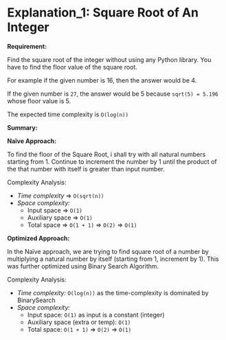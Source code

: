 # Explanation_1: Square Root of An Integer

**Requirement:**

Find the square root of the integer without using any Python library. You have to find the floor value of the square root.

For example if the given number is 16, then the answer would be 4.

If the given number is `27`, the answer would be 5 because `sqrt(5) = 5.196` whose floor value is 5.

The expected time complexity is `O(log(n))`

**Summary:**

**Naïve Approach:** 

To find the floor of the Square Root, i shall try with all natural numbers starting from 1. Continue to increment the number by 1 until the product of the that number with itself is greater than input number.

Complexity Analysis:

- *Time complexity* => `O(sqrt(n))`
- *Space complexity:*
  - Input space => `O(1)`
  - Auxiliary space => `O(1)`
  - Total space => `O(1 + 1)` => `O(2)` => `O(1)`

**Optimized Approach:**

In the Naïve approach, we are trying to find square root of a number by multiplying a natural number by itself (starting from 1, increment by 1). This was further optimized using Binary Search Algorithm.

Complexity Analysis:

- *Time complexity:* `O(log(n))` as the time-complexity is dominated by BinarySearch
- *Space complexity:*
  - Input space: `O(1)` as input is a constant (integer)
  - Auxiliary space (extra or temp): `O(1)` 
  - Total space: `O(1 + 1)` => `O(2)` => `O(1)`